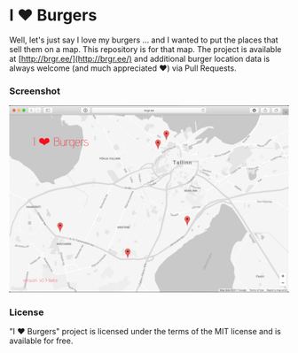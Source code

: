 # I ❤ Burgers

Well, let's just say I love my burgers ... and I wanted to put the places that sell them on a map. This repository is for that map. The project is available at [http://brgr.ee/](http://brgr.ee/) and additional burger location data is always welcome (and much appreciated ❤) via Pull Requests.

### Screenshot

![Screenshot](/screenshots/screen.png)

### License

"I ❤ Burgers" project is licensed under the terms of the MIT license and is available for free.
